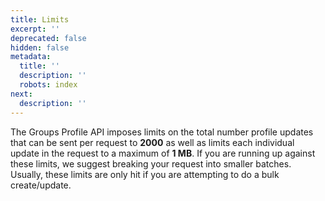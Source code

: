 ```yaml
---
title: Limits
excerpt: ''
deprecated: false
hidden: false
metadata:
  title: ''
  description: ''
  robots: index
next:
  description: ''
---
```

The Groups Profile API imposes limits on the total number profile updates that can be sent per request to **2000** as well as limits each individual update in the request to a maximum of **1 MB**. If you are running up against these limits, we suggest breaking your request into smaller batches. Usually, these limits are only hit if you are attempting to do a bulk create/update.
